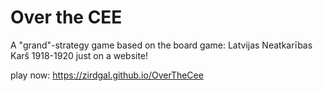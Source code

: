 # Over the CEE
A "grand"-strategy game based on the board game: Latvijas Neatkarības Karš 1918-1920 just on a website!

play now: https://zirdgal.github.io/OverTheCee
